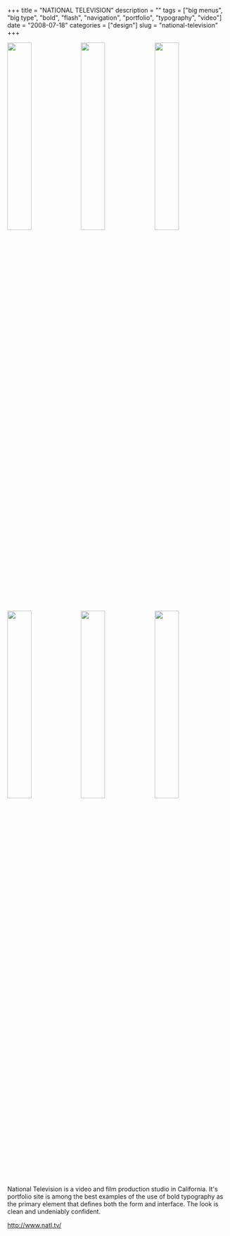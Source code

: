 +++
title = "NATIONAL TELEVISION"
description = ""
tags = ["big menus", "big type", "bold", "flash", "navigation", "portfolio", "typography", "video"]
date = "2008-07-18"
categories = ["design"]
slug = "national-television"
+++


<div id="screens-thumbs" class="clearfix mt1-5">
<a href="http://media.konigi.com/design/nationaltv-1.jpg" class="group" rel="group"><img src="http://media.konigi.com/design/nationaltv-1.png" alt="" class="thumb" style="width: 33%; max-width: 33%;padding: 0 1px 1px 0" /></a><a href="http://media.konigi.com/design/nationaltv-2.jpg" class="group" rel="group"><img src="http://media.konigi.com/design/nationaltv-2.png" alt="" class="thumb" style="width: 33%; max-width: 33%;padding: 0 1px 1px 0" /></a><a href="http://media.konigi.com/design/nationaltv-3.jpg" class="group" rel="group"><img src="http://media.konigi.com/design/nationaltv-3.png" alt="" class="thumb" style="width: 33%; max-width: 33%;padding: 0 1px 1px 0" /></a><a href="http://media.konigi.com/design/nationaltv-4.jpg" class="group" rel="group"><img src="http://media.konigi.com/design/nationaltv-4.png" alt="" class="thumb" style="width: 33%; max-width: 33%;padding: 0 1px 1px 0" /></a><a href="http://media.konigi.com/design/nationaltv-5.jpg" class="group" rel="group"><img src="http://media.konigi.com/design/nationaltv-5.png" alt="" class="thumb" style="width: 33%; max-width: 33%;padding: 0 1px 1px 0" /></a><a href="http://media.konigi.com/design/nationaltv-6.jpg" class="group" rel="group"><img src="http://media.konigi.com/design/nationaltv-6.png" alt="" class="thumb" style="width: 33%; max-width: 33%;padding: 0 1px 1px 0" /></a>
</div>   
<p>National Television is a video and film production studio in California. It's portfolio site is among the best examples of the use of bold typography as the primary element that defines both the form and interface. The look is clean and undeniably confident.</p>
<p><a href="http://www.natl.tv/">http://www.natl.tv/</a></p>  
